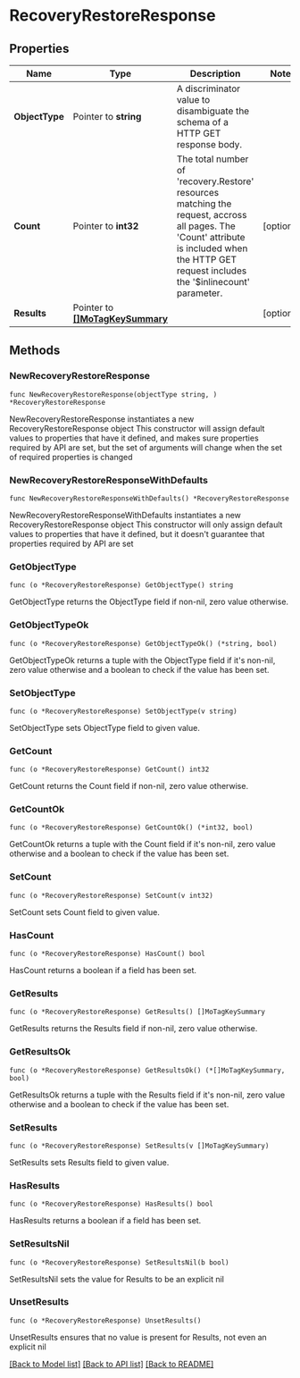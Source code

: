 # RecoveryRestoreResponse

## Properties

Name | Type | Description | Notes
------------ | ------------- | ------------- | -------------
**ObjectType** | Pointer to **string** | A discriminator value to disambiguate the schema of a HTTP GET response body. | 
**Count** | Pointer to **int32** | The total number of &#39;recovery.Restore&#39; resources matching the request, accross all pages. The &#39;Count&#39; attribute is included when the HTTP GET request includes the &#39;$inlinecount&#39; parameter. | [optional] 
**Results** | Pointer to [**[]MoTagKeySummary**](mo.TagKeySummary.md) |  | [optional] 

## Methods

### NewRecoveryRestoreResponse

`func NewRecoveryRestoreResponse(objectType string, ) *RecoveryRestoreResponse`

NewRecoveryRestoreResponse instantiates a new RecoveryRestoreResponse object
This constructor will assign default values to properties that have it defined,
and makes sure properties required by API are set, but the set of arguments
will change when the set of required properties is changed

### NewRecoveryRestoreResponseWithDefaults

`func NewRecoveryRestoreResponseWithDefaults() *RecoveryRestoreResponse`

NewRecoveryRestoreResponseWithDefaults instantiates a new RecoveryRestoreResponse object
This constructor will only assign default values to properties that have it defined,
but it doesn't guarantee that properties required by API are set

### GetObjectType

`func (o *RecoveryRestoreResponse) GetObjectType() string`

GetObjectType returns the ObjectType field if non-nil, zero value otherwise.

### GetObjectTypeOk

`func (o *RecoveryRestoreResponse) GetObjectTypeOk() (*string, bool)`

GetObjectTypeOk returns a tuple with the ObjectType field if it's non-nil, zero value otherwise
and a boolean to check if the value has been set.

### SetObjectType

`func (o *RecoveryRestoreResponse) SetObjectType(v string)`

SetObjectType sets ObjectType field to given value.


### GetCount

`func (o *RecoveryRestoreResponse) GetCount() int32`

GetCount returns the Count field if non-nil, zero value otherwise.

### GetCountOk

`func (o *RecoveryRestoreResponse) GetCountOk() (*int32, bool)`

GetCountOk returns a tuple with the Count field if it's non-nil, zero value otherwise
and a boolean to check if the value has been set.

### SetCount

`func (o *RecoveryRestoreResponse) SetCount(v int32)`

SetCount sets Count field to given value.

### HasCount

`func (o *RecoveryRestoreResponse) HasCount() bool`

HasCount returns a boolean if a field has been set.

### GetResults

`func (o *RecoveryRestoreResponse) GetResults() []MoTagKeySummary`

GetResults returns the Results field if non-nil, zero value otherwise.

### GetResultsOk

`func (o *RecoveryRestoreResponse) GetResultsOk() (*[]MoTagKeySummary, bool)`

GetResultsOk returns a tuple with the Results field if it's non-nil, zero value otherwise
and a boolean to check if the value has been set.

### SetResults

`func (o *RecoveryRestoreResponse) SetResults(v []MoTagKeySummary)`

SetResults sets Results field to given value.

### HasResults

`func (o *RecoveryRestoreResponse) HasResults() bool`

HasResults returns a boolean if a field has been set.

### SetResultsNil

`func (o *RecoveryRestoreResponse) SetResultsNil(b bool)`

 SetResultsNil sets the value for Results to be an explicit nil

### UnsetResults
`func (o *RecoveryRestoreResponse) UnsetResults()`

UnsetResults ensures that no value is present for Results, not even an explicit nil

[[Back to Model list]](../README.md#documentation-for-models) [[Back to API list]](../README.md#documentation-for-api-endpoints) [[Back to README]](../README.md)


